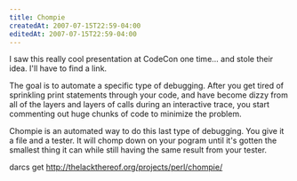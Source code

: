 ```yaml
---
title: Chompie
createdAt: 2007-07-15T22:59-04:00
editedAt: 2007-07-15T22:59-04:00
---
```


I saw this really cool presentation at CodeCon one time... and stole their idea. I'll have to find a link.

The goal is to automate a specific type of debugging. After you get tired of sprinkling print statements through your code, and have become dizzy from all of the layers and layers of calls during an interactive trace, you start commenting out huge chunks of code to minimize the problem.

Chompie is an automated way to do this last type of debugging. You give it a file and a tester. It will chomp down on your pogram until it's gotten the smallest thing it can while still having the same result from your tester.

darcs get http://thelackthereof.org/projects/perl/chompie/


